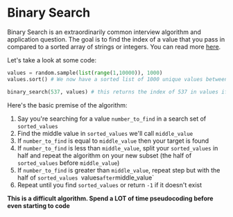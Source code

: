 # Binary Search

Binary Search is an extraordinarily common interview algorithm and application question. The goal is to find the index of a value that you pass in compared to a sorted array of strings or integers. You can read more [here](https://en.wikipedia.org/wiki/Binary_search_algorithm).

Let's take a look at some code:

```python
values = random.sample(list(range(1,10000)), 1000)
values.sort() # We now have a sorted list of 1000 unique values between 1 and 10,000

binary_search(537, values) # this returns the index of 537 in values if it exists and -1 if it doesn't exist
```

Here's the basic premise of the algorithm:

1. Say you're searching for a value `number_to_find` in a search set of `sorted_values`
2. Find the middle value in `sorted_values` we'll call `middle_value`
3. If `number_to_find` is equal to `middle_value` then your target is found
4. If `number_to_find` is less than `middle_value`, split your `sorted_values` in half and repeat the algorithm on your new subset (the half of `sorted_values` before `middle_value`)
5. If `number_to_find` is greater than `middle_value`, repeat step but with the half of `sorted_values `values` after `middle_value`
6. Repeat until you find `sorted_values` or return `-1` if it doesn't exist

**This is a difficult algorithm. Spend a LOT of time pseudocoding before even starting to code**